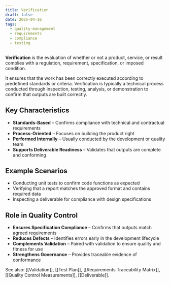 ```yaml
---
title: Verification
draft: false
date: 2025-04-16
tags:
  - quality-management
  - requirements
  - compliance
  - testing
---
```


**Verification** is the evaluation of whether or not a product, service, or result complies with a regulation, requirement, specification, or imposed condition.

It ensures that the work has been correctly executed according to predefined standards or criteria. Verification is typically a technical process conducted through inspection, testing, analysis, or demonstration to confirm that outputs are built correctly.

## Key Characteristics

- **Standards-Based** – Confirms compliance with technical and contractual requirements  
- **Process-Oriented** – Focuses on building the product right  
- **Performed Internally** – Usually conducted by the development or quality team  
- **Supports Deliverable Readiness** – Validates that outputs are complete and conforming  

## Example Scenarios

- Conducting unit tests to confirm code functions as expected  
- Verifying that a report matches the approved format and contains required data  
- Inspecting a deliverable for compliance with design specifications  

## Role in Quality Control

- **Ensures Specification Compliance** – Confirms that outputs match agreed requirements  
- **Reduces Defects** – Identifies errors early in the development lifecycle  
- **Complements Validation** – Paired with validation to ensure quality and fitness for use  
- **Strengthens Governance** – Provides traceable evidence of conformance  

See also: [[Validation]], [[Test Plan]], [[Requirements Traceability Matrix]], [[Quality Control Measurements]], [[Deliverable]].
